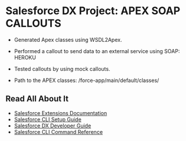 # Salesforce DX Project: APEX SOAP CALLOUTS

- Generated Apex classes using WSDL2Apex.

- Performed a callout to send data to an external service using SOAP: HEROKU

- Tested callouts by using mock callouts.

- Path to the APEX classes: /force-app/main/default/classes/


## Read All About It

- [Salesforce Extensions Documentation](https://developer.salesforce.com/tools/vscode/)
- [Salesforce CLI Setup Guide](https://developer.salesforce.com/docs/atlas.en-us.sfdx_setup.meta/sfdx_setup/sfdx_setup_intro.htm)
- [Salesforce DX Developer Guide](https://developer.salesforce.com/docs/atlas.en-us.sfdx_dev.meta/sfdx_dev/sfdx_dev_intro.htm)
- [Salesforce CLI Command Reference](https://developer.salesforce.com/docs/atlas.en-us.sfdx_cli_reference.meta/sfdx_cli_reference/cli_reference.htm)
